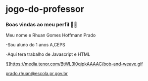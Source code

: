 # jogo-do-professor
### Boas vindas ao meu perfil  👨‍🎓
Meu nome e Rhuan Gomes Hoffmann Prado

-Sou aluno do 1 anos A,CEPS

-Aqui tera trabalho de Javascript e HTML


![]https://media.tenor.com/BtWL3l0qipkAAAAC/bob-and-weave.gif


prado.rhuan@escola.pr.gov.br
